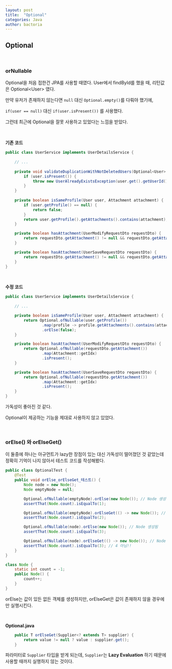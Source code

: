 ```yaml
---
layout: post
title:  "Optional"
categories: Java
author: bactoria
---
```


## Optional

&nbsp;

### orNullable

Optional을 처음 접한건 JPA를 사용할 때였다.
User에서 findById를 했을 때, 리턴값은 Optional\<User> 였다.

만약 유저가 존재하지 않는다면 `null` 대신 `Optional.empty()`를 다뤄야 했기에, 

`if(user == null)` 대신 `if(user.isPresent())` 를 사용했다.

그런데 최근에 Optional을 잘못 사용하고 있었다는 느낌을 받았다.

&nbsp;

**기존 코드**

```java
public class UserService implements UserDetailsService {
    
    // ...
 
    private void validateDuplicationWithNotDeletedUsers(Optional<User> user) {
        if (user.isPresent()) {
            throw new UserAlreadyExistsException(user.get().getUserId());
        }
    }
    
    private boolean isSameProfile(User user, Attachment attachment) {
        if (user.getProfile() == null) {
            return false;
        }
        return user.getProfile().getAttachments().contains(attachment);
    }

    private boolean hasAttachment(UserModifyRequestDto requestDto) {
        return requestDto.getAttachment() != null && requestDto.getAttachment().getIdx() != null;
    }

    private boolean hasAttachment(UserSaveRequestDto requestDto) {
        return requestDto.getAttachment() != null && requestDto.getAttachment().getIdx() != null;
    }
}
```

&nbsp;

**수정 코드**

```java
public class UserService implements UserDetailsService {
    
    // ...

    private boolean isSameProfile(User user, Attachment attachment) {
        return Optional.ofNullable(user.getProfile())
                .map(profile -> profile.getAttachments().contains(attachment))
                .orElse(false);
    }

    private boolean hasAttachment(UserModifyRequestDto requestDto) {
        return Optional.ofNullable(requestDto.getAttachment())
                .map(Attachment::getIdx)
                .isPresent();
    }

    private boolean hasAttachment(UserSaveRequestDto requestDto) {
        return Optional.ofNullable(requestDto.getAttachment())
                .map(Attachment::getIdx)
                .isPresent();
    }
}
```

가독성이 좋아진 것 같다.

Optional이 제공하는 기능을 제대로 사용하지 않고 있었다.

&nbsp;
&nbsp;

### orElse() 와 orElseGet()

이 둘중에 하나는 아규먼트가 lazy한 장점이 있는 대신 가독성이 떨어졌던 것 같았는데 정확히 기억이 나지 않아서 테스트 코드를 작성해봤다.

```java
public class OptionalTest {
    @Test
    public void orElse_orElseGet_테스트() {
        Node node = new Node();
        Node emptyNode = null;

        Optional.ofNullable(emptyNode).orElse(new Node()); // Node 생성됨
        assertThat(Node.count).isEqualTo(1);

        Optional.ofNullable(emptyNode).orElseGet(() -> new Node()); // Node 생성됨
        assertThat(Node.count).isEqualTo(2);

        Optional.ofNullable(node).orElse(new Node()); // Node 생성됨
        assertThat(Node.count).isEqualTo(3);

        Optional.ofNullable(node).orElseGet(() -> new Node()); // Node 생성 안됨
        assertThat(Node.count).isEqualTo(3); // 4 아님!!
    }
}

class Node {
    static int count = -1;
    public Node() {
        count++;
    }
}
```

orElse는 값이 있든 없든 객체를 생성하지만,
orElseGet은 값이 존재하지 않을 경우에만 실행시킨다.

&nbsp;

**Optional.java**
```java
    public T orElseGet(Supplier<? extends T> supplier) {
        return value != null ? value : supplier.get();
    }
```

파라미터로 `Supplier` 타입을 받게 되는데, `Supplier`는 **Lazy Evaluation** 하기 때문에 사용할 때까지 실행하지 않는 것이다.

